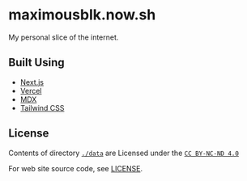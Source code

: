 # maximousblk.now.sh

My personal slice of the internet.

## Built Using

- [Next.js](https://nextjs.org/)
- [Vercel](https://vercel.com)
- [MDX](https://github.com/mdx-js/mdx)
- [Tailwind CSS](https://tailwindcss.com/)

## License

Contents of directory [`./data`](./data) are Licensed under the [`CC BY-NC-ND 4.0`](./data/LICENSE)

For web site source code, see [LICENSE](./LICENSE).

